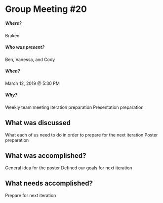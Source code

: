 # Group Meeting #20

##### Where?
Braken

##### Who was present?
Ben, Vanessa, and Cody

##### When?
March 12, 2019 @ 5:30 PM

##### Why?
Weekly team meeting 
Iteration preparation
Presentation preparation

## What was discussed
What each of us need to do in order to prepare for the next iteration
Poster preparation 

## What was accomplished?
General idea for the poster
Defined our goals for next iteration

## What needs accomplished?
Prepare for next iteration
